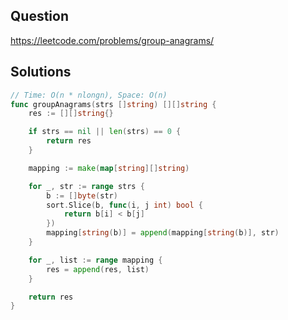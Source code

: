 ## Question

https://leetcode.com/problems/group-anagrams/

## Solutions

```go
// Time: O(n * nlongn), Space: O(n)
func groupAnagrams(strs []string) [][]string {
	res := [][]string{}

	if strs == nil || len(strs) == 0 {
		return res
	}

	mapping := make(map[string][]string)

	for _, str := range strs {
		b := []byte(str)
		sort.Slice(b, func(i, j int) bool {
			return b[i] < b[j]
		})
		mapping[string(b)] = append(mapping[string(b)], str)
	}

	for _, list := range mapping {
		res = append(res, list)
	}

	return res
}
```
